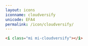 ```yaml
---
layout: icons
iconname: cloudversify
unicode: EFA4
permalink: /icon/cloudversify/
---
```


``` html
<i class="mi mi-cloudversify"></i>
```
